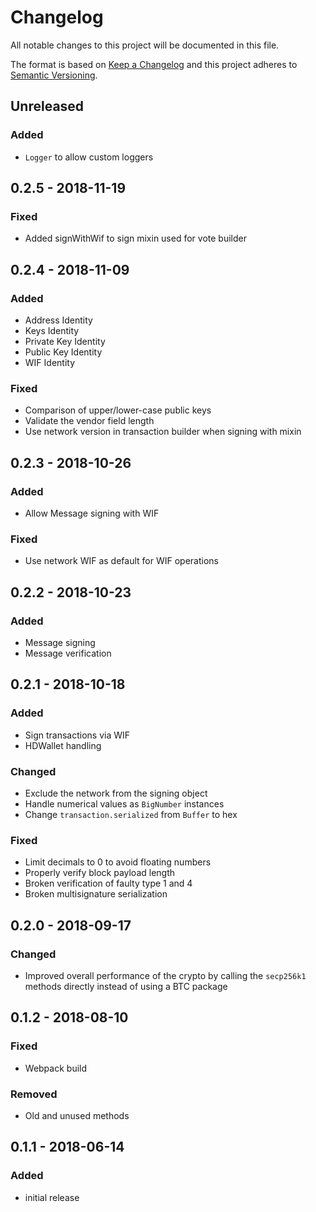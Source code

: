 # Changelog

All notable changes to this project will be documented in this file.

The format is based on [Keep a Changelog](http://keepachangelog.com/en/1.0.0/)
and this project adheres to [Semantic Versioning](http://semver.org/spec/v2.0.0.html).

## Unreleased

### Added
- `Logger` to allow custom loggers

## 0.2.5 - 2018-11-19

### Fixed

- Added signWithWif to sign mixin used for vote builder

## 0.2.4 - 2018-11-09

### Added

- Address Identity
- Keys Identity
- Private Key Identity
- Public Key Identity
- WIF Identity

### Fixed

- Comparison of upper/lower-case public keys
- Validate the vendor field length
- Use network version in transaction builder when signing with mixin

## 0.2.3 - 2018-10-26

### Added

- Allow Message signing with WIF

### Fixed

- Use network WIF as default for WIF operations

## 0.2.2 - 2018-10-23

### Added

- Message signing
- Message verification

## 0.2.1 - 2018-10-18

### Added

- Sign transactions via WIF
- HDWallet handling

### Changed

- Exclude the network from the signing object
- Handle numerical values as `BigNumber` instances
- Change `transaction.serialized` from `Buffer` to hex

### Fixed

- Limit decimals to 0 to avoid floating numbers
- Properly verify block payload length
- Broken verification of faulty type 1 and 4
- Broken multisignature serialization

## 0.2.0 - 2018-09-17

### Changed

- Improved overall performance of the crypto by calling the `secp256k1` methods directly instead of using a BTC package

## 0.1.2 - 2018-08-10

### Fixed

- Webpack build

### Removed

- Old and unused methods

## 0.1.1 - 2018-06-14

### Added

- initial release
